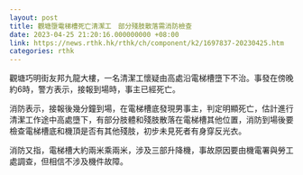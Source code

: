 ```yaml
---
layout: post
title: 觀塘墮電梯槽死亡清潔工　部分殘肢散落需消防檢查
date: 2023-04-25 21:20:16.000000000 +08:00
link: https://news.rthk.hk/rthk/ch/component/k2/1697837-20230425.htm
categories: rthk
---
```


觀塘巧明街友邦九龍大樓，一名清潔工懷疑由高處沿電梯槽墮下不治。事發在傍晚約6時，警方表示，接報到場時，事主已經死亡。

消防表示，接報後幾分鐘到場，在電梯槽底發現男事主，判定明顯死亡，估計進行清潔工作途中高處墮下，有部分肢體和殘肢散落在電梯槽其他位置，消防到場後要檢查電梯槽底和機頂是否有其他殘肢，初步未見死者有身穿反光衣。

消防又指，電梯槽大約兩米乘兩米，涉及三部升降機，事故原因要由機電署與勞工處調查，但相信不涉及機件故障。

